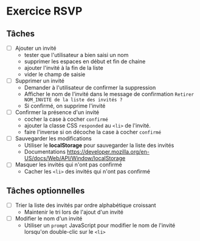# Exercice RSVP

## Tâches

- [ ] Ajouter un invité
    - tester que l'utilisateur a bien saisi un nom
    - supprimer les espaces en début et fin de chaine
    - ajouter l'invité à la fin de la liste
    - vider le champ de saisie
- [ ] Supprimer un invité
    - Demander à l'utilisateur de confirmer la suppression
    - Afficher le nom de l'invité dans le message de confirmation
      `Retirer NOM_INVITE de la liste des invités ?`
    - Si confirmé, on supprime l'invité
- [ ] Confirmer la présence d'un invité
    - cocher la case à cocher `confirmé`
    - ajouter la classe CSS `responded` au `<li>` de l'invité.
    - faire l'inverse si on décoche la case à cocher `confirmé`
- [ ] Sauvegarder les modifications
    - Utiliser le **localStorage** pour sauvegarder la liste des invités
    - Documentations https://developer.mozilla.org/en-US/docs/Web/API/Window/localStorage
- [ ] Masquer les invités qui n'ont pas confirmé 
    - Cacher les `<li>` des invités qui n'ont pas confirmé

## Tâches optionnelles
- [ ] Trier la liste des invités par ordre alphabétique croissant
    - Maintenir le tri lors de l'ajout d'un invité
- [ ] Modifier le nom d'un invité
    - Utiliser un `prompt` JavaScript pour modifier le nom de l'invité lorsqu'on double-clic sur le `<li>`


